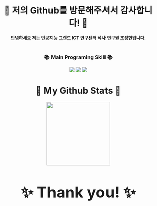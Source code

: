 <div align="center">
  <h1 align="center">👋 저의 Github를 방문해주셔서 감사합니다! 👋</h1>
  <b align="center">안녕하세요 저는 인공지능 그랜드 ICT 연구센터 석사 연구원 조성현입니다.</b><br/><br/> 
</div>

<h3 align="center"> 📚 Main Programing Skill 📚 </h3>
<div align="center"> <img src="https://img.shields.io/badge/NodeJS-339933?style=flat-square&logo=nodedotjs&logoColor=white"/> <img src="https://img.shields.io/badge/Solidity-363636?style=flat-square&logo=solidity&logoColor=white"/> <img src="https://img.shields.io/badge/Go-00ADD8?style=flat-square&logo=go&logoColor=white"/>

<h1 align="center">🤔 My Github Stats 🤔</h1>
<div align="center"> 
<img align="center" style="height:200px" src="https://github-readme-stats.vercel.app/api/top-langs/?username=shch989&layout=compact&theme=nord&hide_border=true" /></a>     
</h3>  
<br/><br/>
  
# <b style="font-size: 48px;" align="center">✨ Thank you! ✨</b>

<!--
**shch989/shch989** is a ✨ _special_ ✨ repository because its `README.md` (this file) appears on your GitHub profile.

Here are some ideas to get you started:

- 🔭 I’m currently working on ...
- 🌱 I’m currently learning ...
- 👯 I’m looking to collaborate on ...
- 🤔 I’m looking for help with ...
- 💬 Ask me about ...
- 📫 How to reach me: ...
- 😄 Pronouns: ...
- ⚡ Fun fact: ...
-->
